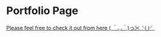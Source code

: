 # Portfolio Page
[Please feel free to check it out from here ( ＾◡＾)っ✂╰⋃╯](https://sisi-wang-portfolio.netlify.app/)
